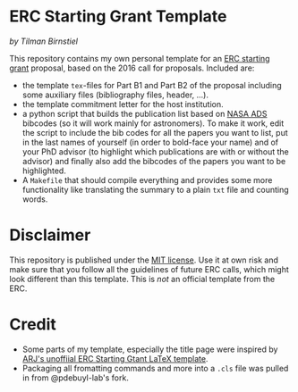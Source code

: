 # ERC Starting Grant Template
*by Tilman Birnstiel*

This repository contains my own personal template for an [ERC starting grant](http://erc.europa.eu/starting-grants) proposal, based on the 2016 call for proposals. Included are:

- the template `tex`-files for Part B1 and Part B2 of the proposal including some auxiliary files (bibliography files, header, ...).
- the template commitment letter for the host institution.
- a python script that builds the publication list based on [NASA ADS](http://adsabs.harvard.edu) bibcodes (so it will work mainly for astronomers). To make it work, edit the script to include the bib codes for all the papers you want to list, put in the last names of yourself (in order to bold-face your name) and of your PhD advisor (to highlight which publications are with or without the advisor) and finally also add the bibcodes of the papers you want to be highlighted.
- A `Makefile` that should compile everything and provides some more functionality like translating the summary to a plain `txt` file and counting words.

# Disclaimer

This repository is published under the [MIT license](https://raw.githubusercontent.com/birnstiel/erc_template/master/LICENSE.md).
Use it at own risk and make sure that you follow all the guidelines of future ERC calls, which might look different than this template. This is *not* an official template from the ERC.

# Credit

- Some parts of my template, especially the title page were inspired by [ARJ's unoffiial ERC Starting Gtant LaTeX template](http://www.arj.no/2013/02/03/erc-stg-latex/).
- Packaging all fromatting commands and more into a `.cls` file was pulled in from @pdebuyl-lab's fork.
